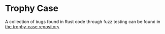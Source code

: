 # Trophy Case

A collection of bugs found in Rust code through fuzz testing can be found in [the trophy-case repository](https://github.com/rust-fuzz/trophy-case).
